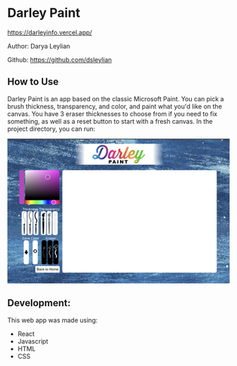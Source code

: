 # Darley Paint

https://darleyinfo.vercel.app/

Author: Darya Leylian

Github: https://github.com/dsleylian
<br />

## How to Use

Darley Paint is an app based on the classic Microsoft Paint. You can pick a brush thickness, transparency, and color, and paint what you'd like on the canvas. You have 3 eraser thicknesses to choose from if you need to fix something, as well as a reset button to start with a fresh canvas.
In the project directory, you can run:

![Darley Paint Screenshot](src/images/DarleyScreenShot.png)
## Development:

This web app was made using:
- React
- Javascript
- HTML
- CSS